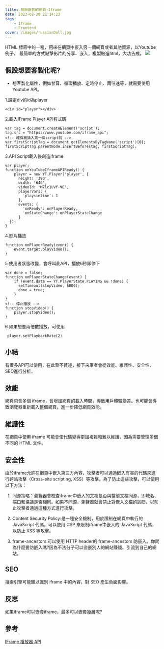 ```yaml
---
title: 無限嵌套的網頁-Iframe
date: 2023-02-20 21:14:23
tags:
    - Iframe
    - Frontend
cover: /images/russianDoll.jpg
---
```


HTML 標籤中的一種，用來在網頁中嵌入另一個網頁或者其他資源，以Youtube例子，
最簡單的方式點擊影片的分享、嵌入，複製貼進html，大功告成，
![](/images/embed.jpg)

## 假設想要客製化呢?
- 想客製化屬性，例如禁音、循環播放、定時停止、兩倍速等，就需要使用Youtube API。

1.設定div的id為player

```
<div id="player"></div>
```
2.載入IFrame Player API程式碼
```
var tag = document.createElement('script');
tag.src = "https://www.youtube.com/iframe_api";
<!-- 確保被插入第一個script前 -->
var firstScriptTag = document.getElementsByTagName('script')[0];
firstScriptTag.parentNode.insertBefore(tag, firstScriptTag);
```
3.API Script載入後創造iframe
```
var player;
function onYouTubeIframeAPIReady() {
    player = new YT.Player('player', {
      height: '390',
      width: '640',
      videoId: 'M7lc1UVf-VE',
      playerVars: {
        'playsinline': 1
      },
      events: {
        'onReady': onPlayerReady,
        'onStateChange': onPlayerStateChange
      }
  });
}
```
4.影片播放
```
function onPlayerReady(event) {
    event.target.playVideo();
}
```
5.使用者狀態改變，會呼叫此API，播放6秒即停下
```
var done = false;
function onPlayerStateChange(event) {
    if (event.data == YT.PlayerState.PLAYING && !done) {
      setTimeout(stopVideo, 6000);
      done = true;
    }
}
<!-- 停止播放 -->
function stopVideo() {
    player.stopVideo();
}
```
6.如果想要兩倍數播放，可使用
```
 player.setPlaybackRate(2)

```
## 小結
有很多API可以使用，在此暫不贅述，接下來筆者會從效能、維護性、安全性、SEO進行分析，

## 效能
網頁包含多個 iframe，會增加網頁的載入時間，導致用戶體驗變差。也可能會導致瀏覽器重新載入整個網頁，進一步降低網頁效能。

## 維護性
在網頁中使用 iframe 可能會使代碼變得更加複雜和難以維護，因為需要管理多個不同的 HTML 文件。

## 安全性
由於iframe允許在網頁中嵌入第三方內容，攻擊者可以通過嵌入有害的代碼來進行跨站攻擊（Cross-site scripting, XSS）等攻擊。為了防止這些攻擊，可以使用以下方法：

1. 同源策略：瀏覽器會檢查iframe中嵌入的文檔是否與當前文檔同源，即域名、端口和協議是否相同。如果不同源，瀏覽器就會禁止對嵌入文檔的訪問，以防止攻擊者通過這種方式進行攻擊。

2. Content Security Policy:是一種安全機制，用於限制在網頁中執行的 JavaScript 代碼。可以使用 CSP 來限制iframe中嵌入的 JavaScript 代碼，以防止 XSS 等攻擊。

3. frame-ancestors:可以使用 HTTP header的 frame-ancestors 防嵌入。你問為什麼要防嵌入嗎?因為不法分子可以盜嵌別人的網站賺錢、引流到自己的網站。

## SEO
搜索引擎可能難以識別 iframe 中的內容，對 SEO 產生負面影響。

## 反思
如果iframe可以嵌套iframe，最多可以嵌套幾層呢?

## 參考
[IFrame 播放器 API](https://developers.google.com/youtube/iframe_api_reference)